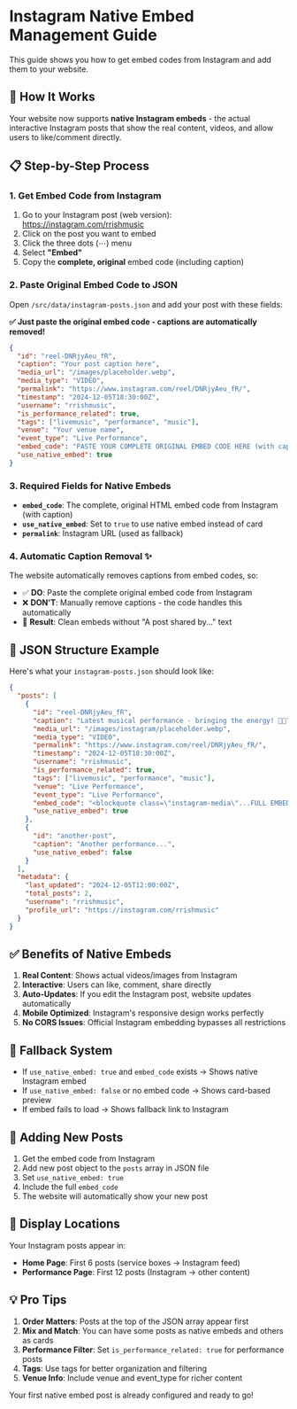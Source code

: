# Instagram Native Embed Management Guide

This guide shows you how to get embed codes from Instagram and add them to your website.

## 🎯 How It Works

Your website now supports **native Instagram embeds** - the actual interactive Instagram posts that show the real content, videos, and allow users to like/comment directly.

## 📋 Step-by-Step Process

### 1. Get Embed Code from Instagram

1. Go to your Instagram post (web version): https://instagram.com/rrishmusic
2. Click on the post you want to embed
3. Click the three dots (⋯) menu
4. Select **"Embed"**
5. Copy the **complete, original** embed code (including caption)

### 2. Paste Original Embed Code to JSON

Open `/src/data/instagram-posts.json` and add your post with these fields:

**✅ Just paste the original embed code - captions are automatically removed!**

```json
{
  "id": "reel-DNRjyAeu_fR",
  "caption": "Your post caption here",
  "media_url": "/images/placeholder.webp", 
  "media_type": "VIDEO",
  "permalink": "https://www.instagram.com/reel/DNRjyAeu_fR/",
  "timestamp": "2024-12-05T18:30:00Z",
  "username": "rrishmusic",
  "is_performance_related": true,
  "tags": ["livemusic", "performance", "music"],
  "venue": "Your venue name",
  "event_type": "Live Performance",
  "embed_code": "PASTE YOUR COMPLETE ORIGINAL EMBED CODE HERE (with caption)",
  "use_native_embed": true
}
```

### 3. Required Fields for Native Embeds

- **`embed_code`**: The complete, original HTML embed code from Instagram (with caption)
- **`use_native_embed`**: Set to `true` to use native embed instead of card
- **`permalink`**: Instagram URL (used as fallback)

### 4. Automatic Caption Removal ✨

The website automatically removes captions from embed codes, so:
- ✅ **DO**: Paste the complete original embed code from Instagram
- ❌ **DON'T**: Manually remove captions - the code handles this automatically
- 🎯 **Result**: Clean embeds without "A post shared by..." text

## 🔧 JSON Structure Example

Here's what your `instagram-posts.json` should look like:

```json
{
  "posts": [
    {
      "id": "reel-DNRjyAeu_fR",
      "caption": "Latest musical performance - bringing the energy! 🎸🔥",
      "media_url": "/images/instagram/placeholder.webp",
      "media_type": "VIDEO", 
      "permalink": "https://www.instagram.com/reel/DNRjyAeu_fR/",
      "timestamp": "2024-12-05T18:30:00Z",
      "username": "rrishmusic",
      "is_performance_related": true,
      "tags": ["livemusic", "performance", "music"],
      "venue": "Live Performance",
      "event_type": "Live Performance",
      "embed_code": "<blockquote class=\"instagram-media\"...FULL EMBED CODE HERE...</blockquote>",
      "use_native_embed": true
    },
    {
      "id": "another-post",
      "caption": "Another performance...",
      "use_native_embed": false
    }
  ],
  "metadata": {
    "last_updated": "2024-12-05T12:00:00Z",
    "total_posts": 2,
    "username": "rrishmusic", 
    "profile_url": "https://instagram.com/rrishmusic"
  }
}
```

## ✅ Benefits of Native Embeds

1. **Real Content**: Shows actual videos/images from Instagram
2. **Interactive**: Users can like, comment, share directly
3. **Auto-Updates**: If you edit the Instagram post, website updates automatically
4. **Mobile Optimized**: Instagram's responsive design works perfectly
5. **No CORS Issues**: Official Instagram embedding bypasses all restrictions

## 🔄 Fallback System

- If `use_native_embed: true` and `embed_code` exists → Shows native Instagram embed
- If `use_native_embed: false` or no embed code → Shows card-based preview
- If embed fails to load → Shows fallback link to Instagram

## 📝 Adding New Posts

1. Get the embed code from Instagram
2. Add new post object to the `posts` array in JSON file
3. Set `use_native_embed: true`
4. Include the full `embed_code`
5. The website will automatically show your new post

## 🎨 Display Locations

Your Instagram posts appear in:
- **Home Page**: First 6 posts (service boxes → Instagram feed)
- **Performance Page**: First 12 posts (Instagram → other content)

## 💡 Pro Tips

1. **Order Matters**: Posts at the top of the JSON array appear first
2. **Mix and Match**: You can have some posts as native embeds and others as cards
3. **Performance Filter**: Set `is_performance_related: true` for performance posts
4. **Tags**: Use tags for better organization and filtering
5. **Venue Info**: Include venue and event_type for richer content

Your first native embed post is already configured and ready to go!